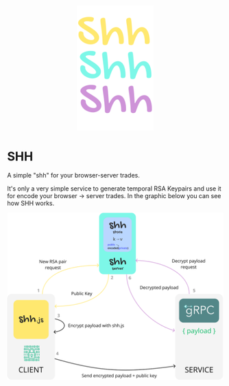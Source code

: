



<p align="center"><img src="./shh.png" width="180"/></p>

# SHH

A simple "shh" for your browser-server trades.



It's only a very simple service to generate temporal RSA Keypairs and use it for encode your browser -> server trades. In the graphic below you can see how SHH works.



<p align="center"><img src="./shh-basic.png" alt="basic implementation" width="680"/></p>





